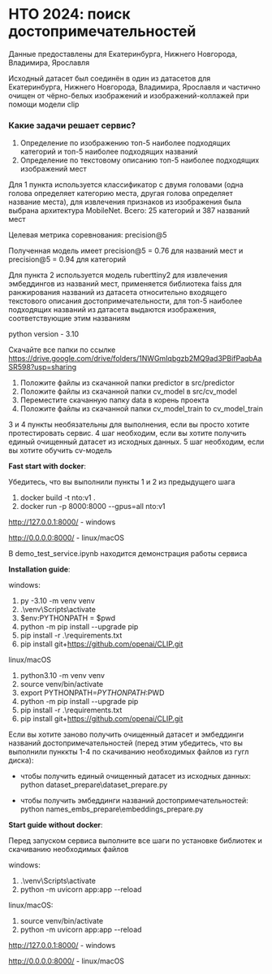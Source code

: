 # НТО 2024: поиск достопримечательностей

Данные предоставлены для Екатеринбурга, Нижнего Новгорода, Владимира, Ярославля

Исходный датасет был соединён в один из датасетов для Екатеринбурга, Нижнего Новгорода, Владимира, Ярославля и частично очищен от чёрно-белых изображений и изображений-коллажей при помощи модели clip 

### Какие задачи решает сервис?

1. Определение по изображению топ-5 наиболее подходящих категорий и топ-5 наиболее подходящих названий
2. Определение по текстовому описанию топ-5 наиболее подходящих изображений мест

Для 1 пункта используется классификатор с двумя головами (одна голова определяет категорию места, другая голова определяет название места),
для извлечения признаков из изображения была выбрана архитектура MobileNet. Всего:  25 категорий и 387 названий мест

Целевая метрика соревнования: precision@5

Полученная модель имеет precision@5 = 0.76 для названий мест и precision@5 = 0.94 для категорий


Для пункта 2 используется модель ruberttiny2 для извлечения эмбеддингов из названий мест, применяется библиотека faiss 
для ранжирования названий из датасета относительно входящего текстового описания достопримечательности, для топ-5 наиболее подходящих названий из датасета
выдаются изображения, соответствующие этим названиям

python version - 3.10



Скачайте все папки по ссылке https://drive.google.com/drive/folders/1NWGmIqbgzb2MQ9ad3PBifPaqbAaSR598?usp=sharing

1. Положите файлы из скачанной папки predictor в src/predictor   
2. Положите файлы из скачанной папки cv_model в src/cv_model
3. Переместите скачанную папку data в корень проекта
4. Положите файлы из скачанной папки cv_model_train to cv_model_train

3 и 4 пункты необязательны для выполнения, если вы просто хотите протестировать сервис. 4 шаг необходим, если вы хотите
получить единый очищенный датасет из исходных данных. 5 шаг необходим, если вы хотите обучить cv-модель



__Fast start with docker__:

Убедитесь, что вы выполнили пункты 1 и 2 из предыдущего шага

1. docker build -t nto:v1 .
2. docker run -p 8000:8000 --gpus=all nto:v1

http://127.0.0.1:8000/ - windows

http://0.0.0.0:8000/ - linux/macOS

В demo_test_service.ipynb находится демонстрация работы сервиса


__Installation guide__:

windows:
1. py -3.10 -m venv venv
2. .\venv\Scripts\activate
3. $env:PYTHONPATH = $pwd
4. python -m pip install --upgrade pip
5. pip install -r .\requirements.txt
6. pip install git+https://github.com/openai/CLIP.git

linux/macOS
1. python3.10 -m venv venv
2. source venv/bin/activate
3. export PYTHONPATH=$PYTHONPATH:$PWD
4. python -m pip install --upgrade pip
5. pip install -r .\requirements.txt
6. pip install git+https://github.com/openai/CLIP.git


Если вы хотите заново получить очищенный датасет и эмбеддинги названий достопримечательностей 
(перед этим убедитесь, что вы выполнили пунккты 1-4 по скачиванию необходимых файлов из гугл диска):

* чтобы получить единый очищенный датасет из исходных данных: python dataset_prepare\dataset_prepare.py

* чтобы получить эмбеддинги названий достопримечательностей: python names_embs_prepare\embeddings_prepare.py



__Start guide without docker__:

Перед запуском сервиса выполните все шаги по установке библиотек и скачиванию необходимых файлов

windows:
1. .\venv\Scripts\activate
2. python -m uvicorn app:app --reload

linux/macOS:
1. source venv/bin/activate
2. python -m uvicorn app:app --reload

http://127.0.0.1:8000/ - windows

http://0.0.0.0:8000/ - linux/macOS